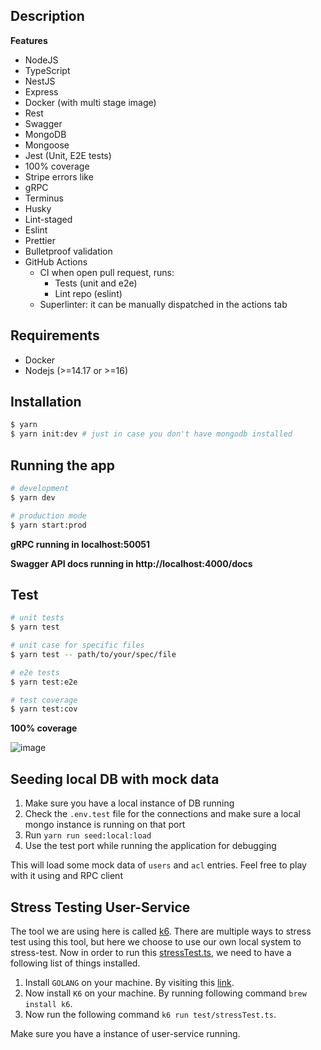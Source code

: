 ## Description


**Features**
- NodeJS
- TypeScript
- NestJS
- Express
- Docker (with multi stage image)
- Rest
- Swagger
- MongoDB
- Mongoose
- Jest (Unit, E2E tests)
- 100% coverage
- Stripe errors like
- gRPC
- Terminus
- Husky
- Lint-staged
- Eslint
- Prettier
- Bulletproof validation
- GitHub Actions
  - CI when open pull request, runs:
    - Tests (unit and e2e)
    - Lint repo (eslint)
  - Superlinter: it can be manually dispatched in the actions tab

## Requirements
- Docker
- Nodejs (>=14.17 or >=16)

## Installation

```bash
$ yarn
$ yarn init:dev # just in case you don't have mongodb installed
```

## Running the app

```bash
# development
$ yarn dev

# production mode
$ yarn start:prod
```

**gRPC running in localhost:50051**

**Swagger API docs running in http://localhost:4000/docs**

## Test

```bash
# unit tests
$ yarn test

# unit case for specific files
$ yarn test -- path/to/your/spec/file

# e2e tests
$ yarn test:e2e

# test coverage
$ yarn test:cov
```

**100% coverage**

![image](https://user-images.githubusercontent.com/30958574/143388449-b3421a1f-9801-4fc0-aca7-0edd09f6e370.png)

## Seeding local DB with mock data

1. Make sure you have a local instance of DB running
2. Check the `.env.test` file for the connections and make sure a local mongo instance is running on that port
3. Run `yarn run seed:local:load` 
4. Use the test port while running the application for debugging


This will load some mock data of `users` and `acl` entries. Feel free to play with it using and RPC client 

## Stress Testing User-Service

The tool we are using here is called [k6](https://k6.io). There are multiple ways to stress test using this tool, but here we choose to use our own local system to stress-test. Now in order to run this [stressTest.ts](test/stressTest.ts), we need to have a following list of things installed.

1. Install `GOLANG` on your machine. By visiting this [link](https://go.dev/doc/install). 
2. Now install `K6` on your machine. By running following command `brew install k6`.
3. Now run the following command `k6 run test/stressTest.ts`.

Make sure you have a instance of user-service running. 
